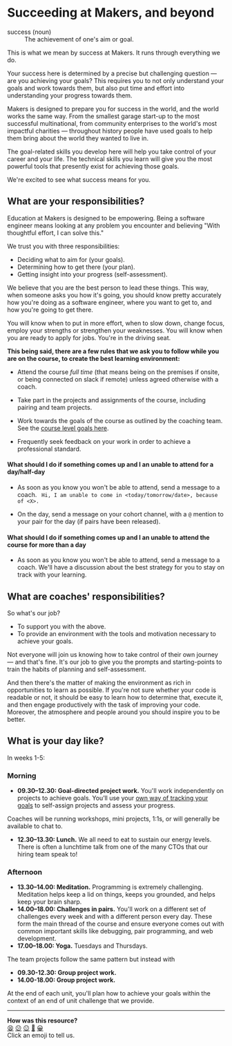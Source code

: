 # Succeeding at Makers, and beyond

<dl>
  <dt>success (noun)</dt>
  <dd>The achievement of one's aim or goal.</dd>
</dl>

This is what we mean by success at Makers. It runs through everything we do.

Your success here is determined by a precise but challenging question — are you achieving your goals? This requires you to not only understand your goals and work towards them, but also put time and effort into understanding your progress towards them.

Makers is designed to prepare you for success in the world, and the world works the same way. From the smallest garage start-up to the most successful multinational, from community enterprises to the world's most impactful charities — throughout history people have used goals to help them bring about the world they wanted to live in.

The goal-related skills you develop here will help you take control of your career and your life. The technical skills you learn will give you the most powerful tools that presently exist for achieving those goals.

We're excited to see what success means for you.

## What are your responsibilities?
Education at Makers is designed to be empowering. Being a software engineer means looking at any problem you encounter and believing "With thoughtful effort, I can solve this."

We trust you with three responsibilities:

* Deciding what to aim for (your goals).
* Determining how to get there (your plan).
* Getting insight into your progress (self-assessment).

We believe that you are the best person to lead these things. This way, when someone asks you how it's going, you should know pretty accurately how you're doing as a software engineer, where you want to get to, and how you're going to get there.

You will know when to put in more effort, when to slow down, change focus, employ your strengths or strengthen your weaknesses. You will know when you are ready to apply for jobs. You're in the driving seat.

**This being said, there are a few rules that we ask you to follow while you are on the course, to create the best learning environment:**

* Attend the course *full time* (that means being on the premises if onsite, or being connected on slack if remote) unless agreed otherwise with a coach.

* Take part in the projects and assignments of the course, including pairing and team projects.

* Work towards the goals of the course as outlined by the coaching team. See the [course level goals here](https://github.com/makersacademy/course/blob/master/goals/course_goals.md).

* Frequently seek feedback on your work in order to achieve a professional standard.

#### What should I do if something comes up and I an unable to attend for a day/half-day

* As soon as you know you won't be able to attend, send a message to a coach. ` Hi, I am unable to come in <today/tomorrow/date>, because of <X>.`

* On the day, send a message on your cohort channel, with a `@` mention to your pair for the day (if pairs have been released).

#### What should I do if something comes up and I an unable to attend the course for more than a day

* As soon as you know you won't be able to attend, send a message to a coach. We'll have a discussion about the best strategy for you to stay on track with your learning.

## What are coaches' responsibilities?
So what's our job?

* To support you with the above.
* To provide an environment with the tools and motivation necessary to achieve your goals.

Not everyone will join us knowing how to take control of their own journey — and that's fine. It's our job to give you the prompts and starting-points to train the habits of planning and self-assessment.

And then there's the matter of making the environment as rich in opportunities to learn as possible. If you're not sure whether your code is readable or not, it should be easy to learn how to determine that, execute it, and then engage productively with the task of improving your code. Moreover, the atmosphere and people around you should inspire you to be better.

## What is your day like?
In weeks 1-5:

### Morning
* **09.30–12.30: Goal-directed project work.** You'll work independently on projects to achieve goals. You’ll use your [own way of tracking your goals](https://github.com/makersacademy/course/blob/master/goals/self_directed_learning/resources/tracking_your_learning.md) to self-assign projects and assess your progress.

Coaches will be running workshops, mini projects, 1:1s, or will generally be available to chat to.

* **12.30–13.30: Lunch.** We all need to eat to sustain our energy levels. There is often a lunchtime talk from one of the many CTOs that our hiring team speak to!

### Afternoon
* **13.30–14.00: Meditation.** Programming is extremely challenging. Meditation helps keep a lid on things, keeps you grounded, and helps keep your brain sharp.
* **14.00–18.00: Challenges in pairs.** You'll work on a different set of challenges every week and with a different person every day. These form the main thread of the course and ensure everyone comes out with common important skills like debugging, pair programming, and web development.
* **17.00–18.00: Yoga.** Tuesdays and Thursdays.

The team projects follow the same pattern but instead with
- **09.30-12.30: Group project work.**
- **14.00-18.00: Group project work.**

At the end of each unit, you'll plan how to achieve your goals within the context of an end of unit challenge that we provide.

<!-- BEGIN GENERATED SECTION DO NOT EDIT -->

---

**How was this resource?**  
[😫](https://airtable.com/shrUJ3t7KLMqVRFKR?prefill_Repository=course&prefill_File=goals/README.md&prefill_Sentiment=😫) [😕](https://airtable.com/shrUJ3t7KLMqVRFKR?prefill_Repository=course&prefill_File=goals/README.md&prefill_Sentiment=😕) [😐](https://airtable.com/shrUJ3t7KLMqVRFKR?prefill_Repository=course&prefill_File=goals/README.md&prefill_Sentiment=😐) [🙂](https://airtable.com/shrUJ3t7KLMqVRFKR?prefill_Repository=course&prefill_File=goals/README.md&prefill_Sentiment=🙂) [😀](https://airtable.com/shrUJ3t7KLMqVRFKR?prefill_Repository=course&prefill_File=goals/README.md&prefill_Sentiment=😀)  
Click an emoji to tell us.

<!-- END GENERATED SECTION DO NOT EDIT -->
